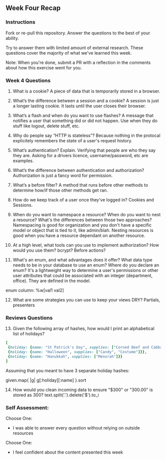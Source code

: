 ## Week Four Recap

### Instructions
Fork or re-pull this repository. Answer the questions to the best of your ability.

Try to answer them with limited amount of external research. These questions cover the majority of what we've learned this week.

Note: When you're done, submit a PR with a reflection in the comments about how this exercise went for you.

### Week 4 Questions

1. What is a cookie?
  A piece of data that is temporarily stored in a browser.

2. What’s the difference between a session and a cookie?
  A session is just a longer lasting cookie. It lasts until the user closes their browser.

3. What’s a flash and when do you want to use flashes?
  A message that notifies a user that something did or did not happen. Use when they do stuff like logout, delete stuff, etc.

4. Why do people say “HTTP is stateless”?
  Because nothing in the protocal explicitely remembers the state of a user's request history.

5. What’s authentication? Explain.
  Verifying that people are who they say they are. Asking for a drivers licence, username/password, etc are examples.

6. What’s the difference between authentication and authorization?
  Authorization is just a fancy word for permission.

7. What’s a before filter?
  A method that runs before other methods to determine how/if those other methods get ran.

8. How do we keep track of a user once they’ve logged in?
  Cookies and Sessions.

9. When do you want to namespace a resource? When do you want to nest a resource? What's the differences between those two approaches?
  Namespacing is good for organization and you don't have a specific model or object that is tied to it, like admin/blah. Nesting resources is good when you have a resource dependant on another resource.

10. At a high level, what tools can you use to implement authorization? How would you use them?
  bcrypt? Before actions? 

11. What's an enum, and what advantages does it offer? What data type needs to be in your database to use an enum? Where do you declare an enum?
  It's a lightweight way to determine a user's permissions or other user attributes that could be associated with an integer (department, office). They are defined in the model.

  enum column: %w[val1 val2]

12. What are some strategies you can use to keep your views DRY?
  Partials, presenters

### Reviews Questions 
13. Given the following array of hashes, how would I print an alphabetical list of holidays?
```ruby
[
 {holiday: {name: "St Patrick's Day", supplies: ["Corned Beef and Cabbage"]}},
 {holiday: {name: "Halloween", supplies: ["Candy", "Costume"]}},
 {holiday: {name: "Hanukkah", supplies: ["Menorah"]}}
]
```  
  Assuming that you meant to have 3 separate holiday hashes:
  
  given.map{ |g| g[:holiday][:name] }.sort

14. How would you clean incoming data to ensure "$300" or "300.00" is stored as 300? 
   text.split('.').delete('$').to_i

### Self Assessment:
Choose One:
* I was able to answer every question without relying on outside resources

Choose One:
* I feel confident about the content presented this week